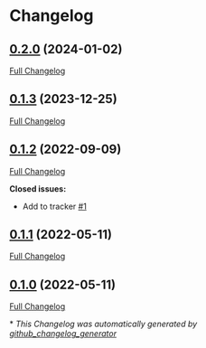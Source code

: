 # Changelog

## [0.2.0](https://github.com/buluma/ansible-role-mssql/tree/0.2.0) (2024-01-02)

[Full Changelog](https://github.com/buluma/ansible-role-mssql/compare/0.1.3...0.2.0)

## [0.1.3](https://github.com/buluma/ansible-role-mssql/tree/0.1.3) (2023-12-25)

[Full Changelog](https://github.com/buluma/ansible-role-mssql/compare/0.1.2...0.1.3)

## [0.1.2](https://github.com/buluma/ansible-role-mssql/tree/0.1.2) (2022-09-09)

[Full Changelog](https://github.com/buluma/ansible-role-mssql/compare/0.1.1...0.1.2)

**Closed issues:**

- Add to tracker [\#1](https://github.com/buluma/ansible-role-mssql/issues/1)

## [0.1.1](https://github.com/buluma/ansible-role-mssql/tree/0.1.1) (2022-05-11)

[Full Changelog](https://github.com/buluma/ansible-role-mssql/compare/0.1.0...0.1.1)

## [0.1.0](https://github.com/buluma/ansible-role-mssql/tree/0.1.0) (2022-05-11)

[Full Changelog](https://github.com/buluma/ansible-role-mssql/compare/e5ea27da1aa6fc888a983968e6eee66b1779e311...0.1.0)



\* *This Changelog was automatically generated by [github_changelog_generator](https://github.com/github-changelog-generator/github-changelog-generator)*
